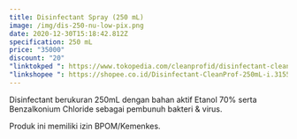 ```yaml
---
title: Disinfectant Spray (250 mL)
image: /img/dis-250-nu-low-pix.png
date: 2020-12-30T15:18:42.812Z
specification: 250 mL
price: "35000"
discount: "20"
"linktokped ": https://www.tokopedia.com/cleanprofid/disinfectant-cleanprof-250ml
"linkshopee ": https://shopee.co.id/Disinfectant-CleanProf-250mL-i.315548033.7954979354
---
```

Disinfectant berukuran 250mL dengan bahan aktif Etanol 70% serta Benzalkonium Chloride sebagai pembunuh bakteri & virus. 

Produk ini memiliki izin BPOM/Kemenkes.